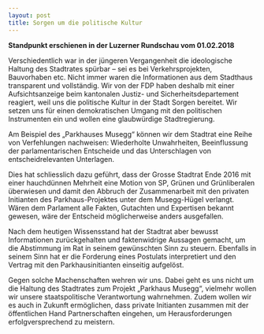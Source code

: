 ```yaml
---
layout: post
title: Sorgen um die politische Kultur
---
```


**Standpunkt erschienen in der Luzerner Rundschau vom 01.02.2018**

Verschiedentlich war in der jüngeren Vergangenheit die ideologische Haltung des Stadtrates spürbar – sei es bei Verkehrsprojekten, Bauvorhaben etc. Nicht immer waren die Informationen aus dem Stadthaus transparent und vollständig. Wir von der FDP haben deshalb mit einer Aufsichtsanzeige beim kantonalen Justiz- und Sicherheitsdepartement reagiert, weil uns die politische Kultur in der Stadt Sorgen bereitet. Wir setzen uns für einen demokratischen Umgang mit den politischen Instrumenten ein und wollen eine glaubwürdige Stadtregierung.

Am Beispiel des „Parkhauses Musegg“ können wir dem Stadtrat eine Reihe von Verfehlungen nachweisen: Wiederholte Unwahrheiten, Beeinflussung der parlamentarischen Entscheide und das Unterschlagen von entscheidrelevanten Unterlagen.

Dies hat schliesslich dazu geführt, dass der Grosse Stadtrat Ende 2016 mit einer hauchdünnen Mehrheit eine Motion von SP, Grünen und Grünliberalen überwiesen und damit den Abbruch der Zusammenarbeit mit den privaten Initianten des Parkhaus-Projektes unter dem Musegg-Hügel verlangt. Wären dem Parlament alle Fakten, Gutachten und Expertisen bekannt gewesen, wäre der Entscheid möglicherweise anders ausgefallen. 

Nach dem heutigen Wissensstand hat der Stadtrat aber bewusst Informationen zurückgehalten und faktenwidrige Aussagen gemacht, um die Abstimmung im Rat in seinem gewünschten Sinn zu steuern. Ebenfalls in seinem Sinn hat er die Forderung eines Postulats interpretiert und den Vertrag mit den Parkhausinitianten einseitig aufgelöst.

Gegen solche Machenschaften wehren wir uns. Dabei geht es uns nicht um die Haltung des Stadtrates zum Projekt „Parkhaus Musegg“, vielmehr wollen wir unsere staatspolitische Verantwortung wahrnehmen. Zudem wollen wir es auch in Zukunft ermöglichen, dass private Initianten zusammen mit der öffentlichen Hand Partnerschaften eingehen, um Herausforderungen erfolgversprechend zu meistern.